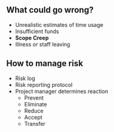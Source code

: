 ## What could go wrong?

- Unrealistic estimates of time usage
- Insufficient funds
- **Scope Creep**
- Illness or staff leaving

## How to manage risk

- Risk log
- Risk reporting protocol
- Project manager determines reaction
	- Prevent
	- Eliminate
	- Reduce
	- Accept
	- Transfer